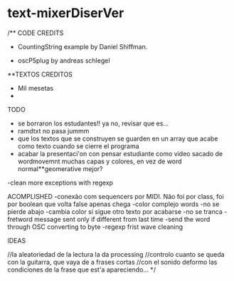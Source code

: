# text-mixerDiserVer

/** CODE CREDITS
 * CountingString example by Daniel Shiffman.

 * oscP5plug by andreas schlegel
 

 **TEXTOS CREDITOS
 * Mil mesetas 
 * 
TODO
- se borraron los estudantes!! ya no, revisar que es...
- ramdtxt no pasa jummm
- que los textos que se construyen se guarden en un array que acabe como texto cuando se cierre el programa
- acabar la presentaci'on con pensar estudiante como video sacado de 
  wordmovemnt muchas capas y colores, en vez de word normal**geomerative mejor?
 
-clean more exceptions with regexp


ACOMPLISHED
-conexão com sequencers por MIDI. Não foi por class, foi por boolean que volta false apenas chega
-color complejo words
-no se pierde abajo
-cambia color si sigue otro texto por acabarse
-no se tranca
-fretword message sent only if different from last time
-send the word through OSC converting to byte
-regexp frist wave cleaning

IDEAS

//la aleatoriedad de la lectura la da processing
//controlo cuanto se queda con la guitarra, que vaya de a frases cortas
//con el sonido deformo las condiciones de la frase que est'a apareciendo...
*/
